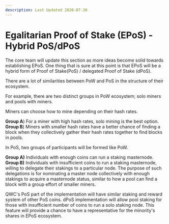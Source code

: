 ```yaml
---
description: Last Updated 2020-07-30
---
```


# Egalitarian Proof of Stake \(EPoS\) - Hybrid PoS/dPoS

The core team will update this section as more ideas become solid towards establishing EPoS. One thing that is sure at this point is that EPoS will be a hybrid form of Proof of Stake\(PoS\) / delegated Proof of Stake \(dPoS\).

There are a lot of similarities between PoW and PoS in the structure of their ecosystem.

For example, there are two distinct groups in PoW ecosystem; solo miners and pools with miners. 

Miners can choose how to mine depending on their hash rates.  
  
**Group A**\) For a miner with high hash rates, solo mining is the best option.   
**Group B**\) Miners with smaller hash rates have a better chance of finding a block when they collectively gather their hash rates together to find blocks in pools.

In PoS, two groups of participants will be formed like PoW.  
  
**Group A\)** Individuals with enough coins can run a staking masternode.  
**Group B\)** Individuals with insufficient coins to run a staking masternode, willing to delegate their stakings to a particular node. The purpose of such delegations is for nominating a master node collectively with enough stakings to acquire a masternode status, similar to how a pool can find a block with a group effort of smaller miners.

QWC's PoS part of the implementation will have similar staking and reward system of other PoS coins. dPoS implementation will allow pool staking for those with insufficient number of coins to run a solo staking node. This feature will provide a chance to have a representative for the minority's shares in EPoS ecosystem.

